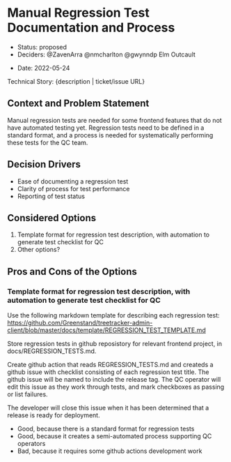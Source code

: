 # Manual Regression Test Documentation and Process

* Status: proposed 
* Deciders: @ZavenArra @nmcharlton @gwynndp Elm Outcault
<!-- Find deciders here: https://github.com/orgs/Greenstand/people  -->
* Date: 2022-05-24 <!-- optional -->

Technical Story: {description | ticket/issue URL} <!-- optional -->

## Context and Problem Statement

Manual regression tests are needed for some frontend features that do not have automated testing yet.  Regression tests need to be defined in a standard format, and a process is needed for systematically performing these tests for the QC team.

## Decision Drivers <!-- optional -->

* Ease of documenting a regression test
* Clarity of process for test performance
* Reporting of test status

## Considered Options

1. Template format for regression test description, with automation to generate test checklist for QC 
2. Other options?

<!--
## Decision Outcome

Chosen option: "{option 1}", because {justification. e.g., only option, which meets k.o. criterion decision driver | which resolves force {force} | … | comes out best (see below)}.

### Positive Consequences 

* {e.g., improvement of quality attribute satisfaction, follow-up decisions required, …}
* …

### Negative Consequences 

* {e.g., compromising quality attribute, follow-up decisions required, …}
* …

-->

## Pros and Cons of the Options <!-- optional -->

### Template format for regression test description, with automation to generate test checklist for QC

Use the following markdown template for describing each regression test:
https://github.com/Greenstand/treetracker-admin-client/blob/master/docs/template/REGRESSION_TEST_TEMPLATE.md

Store regression tests in github reposistory for relevant frontend project, in docs/REGRESSION_TESTS.md.  

Create github action that reads REGRESSION_TESTS.md and createds a github issue with checklist consisting of each regression test title.  The github issue will be named to include the release tag.  The QC operator will edit this issue as they work through tests, and mark checkboxes as passing or list failures.  

The developer will close this issue when it has been determined that a release is ready for deployment.

* Good, because there is a standard format for regression tests
* Good, because it creates a semi-automated process supporting QC operators
* Bad, because it requires some github actions development work
